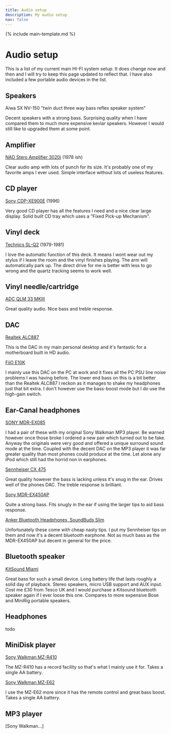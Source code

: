 ```yaml
---
title: Audio setup
description: My audio setup
nav: false
---
```


{% include main-template.md %}

# Audio setup

This is a list of my current main HI-FI system setup. It does change now and then and I will try to keep this page updated to reflect that. I have also included a few portable audio devices in the list.

## Speakers

Aiwa SX NV-150 "twin duct three way bass reflex speaker system"

Decent speakers with a strong bass. Surprising quality when I have compared them to much more expensive kevlar speakers. However I would still like to upgraded them at some point.

## Amplifier

[NAD Stero Amplifier 3020i](https://en.wikipedia.org/wiki/NAD_3020) (1978 ish)

Clear audio amp with lots of punch for its size. It's probably one of my favorite amps I ever used. Simple interface without lots of useless features.

## CD player

[Sony CDP-XE900E](http://www.audioreview.com/product/digital-sources/cd-players/sony/cdp-xe900.html) (1996)

Very good CD player has all the features I need and a nice clear large display. Solid built CD tray which uses a "Fixed Pick-up Mechanism".

## Vinyl deck

[Technics SL-Q2](https://www.vinylengine.com/library/technics/sl-q2.shtml) (1979-1981)

I love the automatic function of this deck. It means I wont wear out my stylus if I leave the room and the vinyl finishes playing. The arm will automatically park up. The direct drive for me is better with less to go wrong and the quartz tracking seems to work well.

## Vinyl needle/cartridge

[ADC QLM 33 MKIII](https://www.turntableneedles.com/RSQ33-Type-Needle-for-ADC-QLM-33-MKIII--our-Needle-111-DEC_p_856.html)

Great quality audio. Nice bass and treble response.

## DAC

[Realtek ALC887]()

This is the DAC in my main personal desktop and it's fantastic for a motherboard built in HD audio.

[FiiO E10K](https://www.headfonia.com/fiio-e10k-classic-reborn/)

I mainly use this DAC on the PC at work and it fixes all the PC PSU line noise problems I was having before. The lower end bass on this is a bit better than the Realtek ALC887 I reckon as it manages to shake my headphones just that bit extra. I don't however use the bass-boost mode but I do use the high-gain switch.

## Ear-Canal headphones

[SONY MDR-EX085](https://theheadphonelist.com/headphone_review/sony-mdr-ex082-mdr-ex85/)

I had a pair of these with my original Sony Walkman MP3 player. Be warned however once those broke I ordered a new pair which turned out to be fake. Anyway the originals were very good and offered a unique surround sound mode at the time. Coupled with the decent DAC on the MP3 player it was far greater quality than most phones could produce at the time. Let alone any iPod which still had the horrid non in earphones.

[Sennheiser CX 475](https://www.stuff.tv/sennheiser/cx-475/review)

Great quality however the bass is lacking unless it's snug in the ear. Drives well of the phones DAC. The treble response is brilliant.

[Sony MDR-EX450AP](https://www.amazon.co.uk/gp/product/B00I3LV0B6)

Quite a strong bass. Fits snugly in the ear if using the larger tips to aid bass response.

[Anker Bluetooth Headphones, SoundBuds Slim](https://www.amazon.co.uk/gp/product/B01N6DC2ZE)

Unfortunately these come with cheap nasty tips. I put my Sennheiser tips on them and now it's a decent bluetooth earphone. Not as much bass as the MDR-EX450AP but decent in general for the price.

## Bluetooth speaker

[KitSound Miami](https://mcd.kitsound.co.uk/product/details/35929/KitSound/Miami_Wireless_Speaker_Tesco_Exclusive/Wired_Speakers/)

Great bass for such a small device. Long battery life that lasts roughly a solid day of playback. Stereo speakers, micro USB support and AUX input. Cost me £30 from Tesco UK and I would purchase a Kitsound bluetooth speaker again if I ever loose this one. Compares to more expensive Bose and MiniRig portable speakers.

## Headphones

todo

## MiniDisk player

[Sony Walkman MZ-R410](http://www.minidisc.org/part_Sony_MZ-R410.html)

The MZ-R410 has a record facility so that's what I mainly use it for. Takes a single AA battery.

[Sony Walkman MZ-E62](http://www.minidisc.org/part_Sony_MZ-E60.html)

I use the MZ-E62 more since it has the remote control and great bass boost. Takes a single AA battery.

## MP3 player

[Sony Walkman...]
